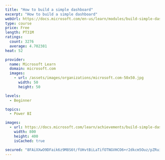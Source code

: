 ```yaml
---
title: "How to build a simple dashboard"
excerpt: "How to build a simple dashboard"
webUrl: https://docs.microsoft.com/en-us/learn/modules/build-simple-dashboard/
type: course
price: Free
length: PT31M
ratings:
  count: 3276
  average: 4.702381
heat: 52

provider:
  name: Microsoft Learn
  domain: microsoft.com
  images:
    - url: /assets/images/organizations/microsoft.com-50x50.jpg
      width: 50
      height: 50

levels:
  - Beginner

topics:
  - Power BI

images:
  - url: https://docs.microsoft.com/learn/achievements/build-simple-dashboard-social.png
    width: 800
    height: 400
    isCached: true

secured: "8FAiXXwO9DFaik6z9M8S6t/fUHvtBiLaTifOTNGVHCO6+r2dkcm5Ouz/pZRui9xtsw0diIc33/U0GGyyWmV1hE1i1U1FUZd9VMKHoa0SV9tZxwmDi5NMpFfs+QOJ/v7CC/bUsj90fpU+EhfnzD9T548sUzPvHGQbUB5rzjGJxsFgRSl02nJHpQssQrZbQkSzJNKMla//PPYDsIvv5LSSmEgBZeDKqedztO/8o9pzbxXCWJuIrFzXRuCDMlYohw0nE0I+vzCvHvVi2GAkBd+zgLZyz/HzzPoQJBx+XLivxgU08bZUZapb/TAVVrJGnWwq5Ep3oyVtU8B/u2eZysuWXL2/ZfrX5gGwtDoKOWR5VBKSqrxMFdZUmnt8FPIIGN+mJ5HkBBp7+5vCR9oPAvpWFxxmIPC0cWN/B+GiVeX7lFk=;h0YWx3uf2NnMGpZYfWOWlA=="
---
```


